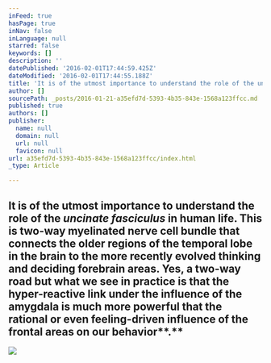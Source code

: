 ```yaml
---
inFeed: true
hasPage: true
inNav: false
inLanguage: null
starred: false
keywords: []
description: ''
datePublished: '2016-02-01T17:44:59.425Z'
dateModified: '2016-02-01T17:44:55.188Z'
title: 'It is of the utmost importance to understand the role of the uncinate fasciculus in human life. This is two-way myelinated nerve cell bundle that connects the older regions of the temporal lobe in the brain to the more recently evolved thinking and deciding forebrain areas. Yes, a two-way road but what we see in practice is that the hyper-reactive link under the influence of the amygdala is much more powerful that the rational or even feeling-driven influence of the frontal areas on our behavior.'
author: []
sourcePath: _posts/2016-01-21-a35efd7d-5393-4b35-843e-1568a123ffcc.md
published: true
authors: []
publisher:
  name: null
  domain: null
  url: null
  favicon: null
url: a35efd7d-5393-4b35-843e-1568a123ffcc/index.html
_type: Article

---
```

## It is of the utmost importance to understand the role of the _uncinate fasciculus_ in human life. This is two-way myelinated nerve cell bundle that connects the older regions of the temporal lobe in the brain to the more recently evolved thinking and deciding forebrain areas. Yes, a two-way road but what we see in practice is that the hyper-reactive link under the influence of the amygdala is much more powerful that the rational or even feeling-driven influence of the frontal areas on our behavior**.**
![](https://s3-us-west-2.amazonaws.com/the-grid-img/p/44e98c19fbafd0fc42ba3008ddacfd3bbd8ce91e.jpg)